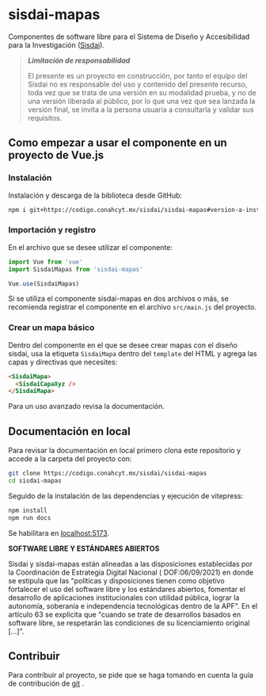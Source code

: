 # sisdai-mapas

Componentes de software libre para el Sistema de Diseño y Accesibilidad para
la Investigación ([Sisdai](https://sisdai.conahcyt.mx)).

> **_Limitación de responsabilidad_**
>
> El presente es un proyecto en construcción, por tanto el equipo del Sisdai
> no es responsable del uso y contenido del presente recurso,
> toda vez que se trata de una versión en su modalidad prueba, y no de una
> versión liberada al público, por lo que una vez que sea lanzada la versión
> final,
> se invita a la persona usuaria a consultarla y validar sus requisitos.

## Como empezar a usar el componente en un proyecto de Vue.js

### Instalación

Instalación y descarga de la biblioteca desde GitHub:

```bash
npm i git+https://codigo.conahcyt.mx/sisdai/sisdai-mapas#version-a-instalar
```

### Importación y registro

En el archivo que se desee utilizar el componente:

```javascript
import Vue from 'vue'
import SisdaiMapas from 'sisdai-mapas'

Vue.use(SisdaiMapas)
```

Si se utiliza el componente sisdai-mapas en dos archivos o más, se recomienda
registrar el componente en el archivo `src/main.js` del proyecto.

### Crear un mapa básico

Dentro del componente en el que se desee crear mapas con el diseño sisdai, usa
la etiqueta `SisdaiMapa` dentro del `template` del HTML y agrega las capas y
directivas que necesites:

```html
<SisdaiMapa>
  <SisdaiCapaXyz />
</SisdaiMapa>
```

Para un uso avanzado revisa la documentación.

## Documentación en local

Para revisar la documentación en local primero clona este repositorio y accede a
la carpeta del proyecto con:

```bash
git clone https://codigo.conahcyt.mx/sisdai/sisdai-mapas
cd sisdai-mapas
```

Seguido de la instalación de las dependencias y ejecución de vitepress:

```bash
npm install
npm run docs
```

Se habilitara en [localhost:5173](localhost:5173).

**SOFTWARE LIBRE Y ESTÁNDARES ABIERTOS**

Sisdai y sisdai-mapas están alineadas a las disposiciones establecidas por
la Coordinación de Estrategia Digital Nacional (
DOF:06/09/2021) en donde se estipula que las "políticas y disposiciones tienen
como objetivo fortalecer el uso del software
libre y los estándares abiertos, fomentar el desarrollo de aplicaciones
institucionales con utilidad pública, lograr la
autonomía, soberanía e independencia tecnológicas dentro de la APF". En el
artículo 63 se explicita que "cuando se trate
de desarrollos basados en software libre, se respetarán las condiciones de su
licenciamiento original [...]".

## Contribuir

Para contribuir al proyecto, se pide que se haga tomando en cuenta la guía de
contribución
de [git](https://git-scm.com/book/es/v2/Git-en-entornos-distribuidos-Contribuyendo-a-un-Proyecto)
.
